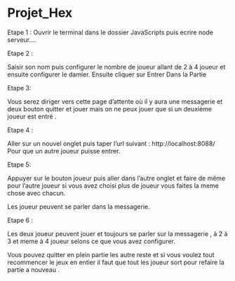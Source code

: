 # Projet_Hex

Etape 1 :
Ouvrir le terminal dans le dossier JavaScripts puis ecrire node serveur….


Etape 2 :

Saisir son nom puis configurer le nombre de joueur allant de 2 à 4 joueur et ensuite
configurer le damier.
Ensuite cliquer sur Entrer Dans la Partie

Etape 3:



Vous serez diriger vers cette page d’attente où il y aura une messagerie et deux bouton quitter et jouer mais on ne peux jouer que si un deuxième joueur est entré .

Etape 4 :

Aller sur un nouvel onglet puis taper l’url suivant :  http://localhost:8088/
Pour que un autre joueur puisse entrer.


Etape 5:


Appuyer sur le bouton joueur puis aller dans l’autre onglet et faire de même pour l’autre joueur si vous avez choisi plus de joueur vous faites la meme chose avec chacun.



Les joueur peuvent se parler dans la messagerie.



Etape 6 :

Les deux joueur peuvent jouer et toujours se parler sur la messagerie ,
à 2 à 3 et meme à 4 joueur selons ce que vous avez configurer.



Vous pouvez quitter en plein partie les autre reste et si vous voulez tout recommencer le jeux en entier il faut que tout les joueur sort pour refaire la partie a nouveau .





